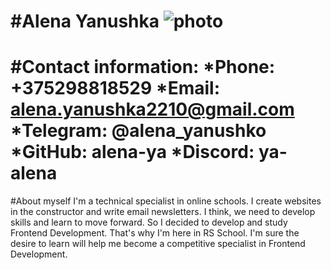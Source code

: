 #Alena Yanushka ![photo](https://ibb.co/RC10FD8)
=====
#Contact information:
*Phone: +375298818529
*Email: alena.yanushka2210@gmail.com
*Telegram: @alena_yanushko
*GitHub: alena-ya
*Discord: ya-alena
=====
#About myself
I'm a technical specialist in online schools. I create websites in the constructor and write email newsletters. I think, we need to develop skills and learn to move forward. So I decided to develop and study Frontend Development. That's why I'm here in RS School. I'm sure the desire to learn will help me become a competitive specialist in Frontend Development.
